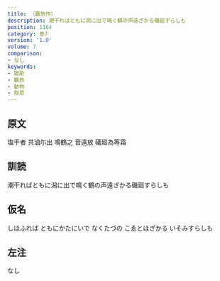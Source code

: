```yaml
---
title: （覊旅作）
description: 潮干ればともに潟に出で鳴く鶴の声遠ざかる磯廻すらしも
position: 1164
category: 巻7
version: '1.0'
volume: 7
comparison:
- なし
keywords:
- 雑歌
- 羈旅
- 動物
- 叙景
---
```


## 原文

塩干者 共滷尓出 鳴鶴之 音遠放 礒廻為等霜

## 訓読

潮干ればともに潟に出で鳴く鶴の声遠ざかる磯廻すらしも

## 仮名

しほふれば ともにかたにいで なくたづの こゑとほざかる いそみすらしも

## 左注

なし
